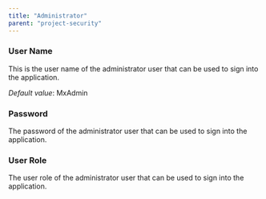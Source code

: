 ```yaml
---
title: "Administrator"
parent: "project-security"
---
```



### User Name

This is the user name of the administrator user that can be used to sign into the application.

_Default value_: MxAdmin

### Password

The password of the administrator user that can be used to sign into the application.

### User Role

The user role of the administrator user that can be used to sign into the application.
